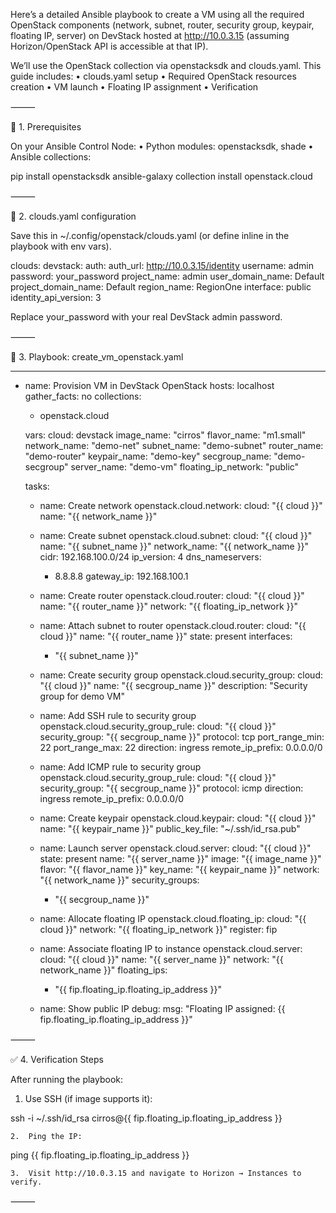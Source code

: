 Here’s a detailed Ansible playbook to create a VM using all the required OpenStack components (network, subnet, router, security group, keypair, floating IP, server) on DevStack hosted at http://10.0.3.15 (assuming Horizon/OpenStack API is accessible at that IP).

We’ll use the OpenStack collection via openstacksdk and clouds.yaml. This guide includes:
•	clouds.yaml setup
•	Required OpenStack resources creation
•	VM launch
•	Floating IP assignment
•	Verification

⸻

🧾 1. Prerequisites

On your Ansible Control Node:
•	Python modules: openstacksdk, shade
•	Ansible collections:

pip install openstacksdk
ansible-galaxy collection install openstack.cloud



⸻

📁 2. clouds.yaml configuration

Save this in ~/.config/openstack/clouds.yaml (or define inline in the playbook with env vars).

clouds:
devstack:
auth:
auth_url: http://10.0.3.15/identity
username: admin
password: your_password
project_name: admin
user_domain_name: Default
project_domain_name: Default
region_name: RegionOne
interface: public
identity_api_version: 3

Replace your_password with your real DevStack admin password.

⸻

📜 3. Playbook: create_vm_openstack.yaml

---
- name: Provision VM in DevStack OpenStack
  hosts: localhost
  gather_facts: no
  collections:
    - openstack.cloud

  vars:
  cloud: devstack
  image_name: "cirros"
  flavor_name: "m1.small"
  network_name: "demo-net"
  subnet_name: "demo-subnet"
  router_name: "demo-router"
  keypair_name: "demo-key"
  secgroup_name: "demo-secgroup"
  server_name: "demo-vm"
  floating_ip_network: "public"

  tasks:
    - name: Create network
      openstack.cloud.network:
      cloud: "{{ cloud }}"
      name: "{{ network_name }}"

    - name: Create subnet
      openstack.cloud.subnet:
      cloud: "{{ cloud }}"
      name: "{{ subnet_name }}"
      network_name: "{{ network_name }}"
      cidr: 192.168.100.0/24
      ip_version: 4
      dns_nameservers:
      - 8.8.8.8
      gateway_ip: 192.168.100.1

    - name: Create router
      openstack.cloud.router:
      cloud: "{{ cloud }}"
      name: "{{ router_name }}"
      network: "{{ floating_ip_network }}"

    - name: Attach subnet to router
      openstack.cloud.router:
      cloud: "{{ cloud }}"
      name: "{{ router_name }}"
      state: present
      interfaces:
      - "{{ subnet_name }}"

    - name: Create security group
      openstack.cloud.security_group:
      cloud: "{{ cloud }}"
      name: "{{ secgroup_name }}"
      description: "Security group for demo VM"

    - name: Add SSH rule to security group
      openstack.cloud.security_group_rule:
      cloud: "{{ cloud }}"
      security_group: "{{ secgroup_name }}"
      protocol: tcp
      port_range_min: 22
      port_range_max: 22
      direction: ingress
      remote_ip_prefix: 0.0.0.0/0

    - name: Add ICMP rule to security group
      openstack.cloud.security_group_rule:
      cloud: "{{ cloud }}"
      security_group: "{{ secgroup_name }}"
      protocol: icmp
      direction: ingress
      remote_ip_prefix: 0.0.0.0/0

    - name: Create keypair
      openstack.cloud.keypair:
      cloud: "{{ cloud }}"
      name: "{{ keypair_name }}"
      public_key_file: "~/.ssh/id_rsa.pub"

    - name: Launch server
      openstack.cloud.server:
      cloud: "{{ cloud }}"
      state: present
      name: "{{ server_name }}"
      image: "{{ image_name }}"
      flavor: "{{ flavor_name }}"
      key_name: "{{ keypair_name }}"
      network: "{{ network_name }}"
      security_groups:
      - "{{ secgroup_name }}"

    - name: Allocate floating IP
      openstack.cloud.floating_ip:
      cloud: "{{ cloud }}"
      network: "{{ floating_ip_network }}"
      register: fip

    - name: Associate floating IP to instance
      openstack.cloud.server:
      cloud: "{{ cloud }}"
      name: "{{ server_name }}"
      network: "{{ network_name }}"
      floating_ips:
      - "{{ fip.floating_ip.floating_ip_address }}"

    - name: Show public IP
      debug:
      msg: "Floating IP assigned: {{ fip.floating_ip.floating_ip_address }}"


⸻

✅ 4. Verification Steps

After running the playbook:
1.	Use SSH (if image supports it):

ssh -i ~/.ssh/id_rsa cirros@{{ fip.floating_ip.floating_ip_address }}


	2.	Ping the IP:

ping {{ fip.floating_ip.floating_ip_address }}


	3.	Visit http://10.0.3.15 and navigate to Horizon → Instances to verify.

⸻

